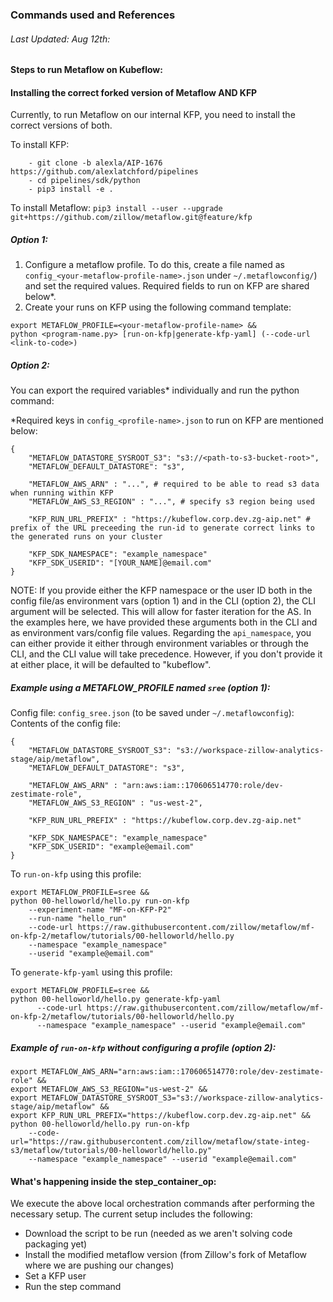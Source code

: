 ### Commands used and References

###### Last Updated: Aug 12th:

#### Steps to run Metaflow on Kubeflow: 

#### Installing the correct forked version of Metaflow AND KFP
Currently, to run Metaflow on our internal KFP, you need to install the correct versions of both.

To install KFP:
```
    - git clone -b alexla/AIP-1676 https://github.com/alexlatchford/pipelines
    - cd pipelines/sdk/python
    - pip3 install -e .
```
To install Metaflow: `pip3 install --user --upgrade git+https://github.com/zillow/metaflow.git@feature/kfp`

##### Option 1:
1. Configure a metaflow profile. To do this, create a file named as `config_<your-metaflow-profile-name>.json` under 
`~/.metaflowconfig/`) and set the required values. Required fields to run on KFP are shared below*.
2. Create your runs on KFP using the following command template: 
```
export METAFLOW_PROFILE=<your-metaflow-profile-name> && 
python <program-name.py> [run-on-kfp|generate-kfp-yaml] (--code-url <link-to-code>)
```

##### Option 2:
You can export the required variables* individually and run the python command:

*Required keys in `config_<profile-name>.json` to run on KFP are mentioned below:

```
{
    "METAFLOW_DATASTORE_SYSROOT_S3": "s3://<path-to-s3-bucket-root>",
    "METAFLOW_DEFAULT_DATASTORE": "s3",

    "METAFLOW_AWS_ARN" : "...", # required to be able to read s3 data when running within KFP
    "METAFLOW_AWS_S3_REGION" : "...", # specify s3 region being used

    "KFP_RUN_URL_PREFIX" : "https://kubeflow.corp.dev.zg-aip.net" # prefix of the URL preceeding the run-id to generate correct links to the generated runs on your cluster

    "KFP_SDK_NAMESPACE": "example_namespace"
    "KFP_SDK_USERID": "[YOUR_NAME]@email.com"
}
```

NOTE: If you provide either the KFP namespace or the user ID both in the config file/as environment vars (option 1) and in the CLI (option 2), 
the CLI argument will be selected. This will allow for faster iteration for the AS. In the examples here, we have provided these arguments both 
in the CLI and as environment vars/config file values. Regarding the `api_namespace`, you can either provide it either through environment variables 
or through the CLI, and the CLI value will take precedence. However, if you don't provide it at either place, it will be defaulted to "kubeflow".


##### Example using a METAFLOW_PROFILE named `sree` (option 1):

Config file: `config_sree.json` (to be saved under `~/.metaflowconfig`):
Contents of the config file:
```
{
    "METAFLOW_DATASTORE_SYSROOT_S3": "s3://workspace-zillow-analytics-stage/aip/metaflow",
    "METAFLOW_DEFAULT_DATASTORE": "s3",

    "METAFLOW_AWS_ARN" : "arn:aws:iam::170606514770:role/dev-zestimate-role",
    "METAFLOW_AWS_S3_REGION" : "us-west-2",

    "KFP_RUN_URL_PREFIX" : "https://kubeflow.corp.dev.zg-aip.net"

    "KFP_SDK_NAMESPACE": "example_namespace"
    "KFP_SDK_USERID": "example@email.com"
}
```

To `run-on-kfp` using this profile:
```
export METAFLOW_PROFILE=sree && 
python 00-helloworld/hello.py run-on-kfp 
    --experiment-name "MF-on-KFP-P2" 
    --run-name "hello_run" 
    --code-url https://raw.githubusercontent.com/zillow/metaflow/mf-on-kfp-2/metaflow/tutorials/00-helloworld/hello.py
    --namespace "example_namespace"
    --userid "example@email.com"
```

To `generate-kfp-yaml` using this profile:
```
export METAFLOW_PROFILE=sree && 
python 00-helloworld/hello.py generate-kfp-yaml
      --code-url https://raw.githubusercontent.com/zillow/metaflow/mf-on-kfp-2/metaflow/tutorials/00-helloworld/hello.py
      --namespace "example_namespace" --userid "example@email.com"
```


#####  Example of `run-on-kfp` without configuring a profile (option 2):
```
export METAFLOW_AWS_ARN="arn:aws:iam::170606514770:role/dev-zestimate-role" && 
export METAFLOW_AWS_S3_REGION="us-west-2" && 
export METAFLOW_DATASTORE_SYSROOT_S3="s3://workspace-zillow-analytics-stage/aip/metaflow" && 
export KFP_RUN_URL_PREFIX="https://kubeflow.corp.dev.zg-aip.net" && 
python 00-helloworld/hello.py run-on-kfp 
    --code-url="https://raw.githubusercontent.com/zillow/metaflow/state-integ-s3/metaflow/tutorials/00-helloworld/hello.py"
    --namespace "example_namespace" --userid "example@email.com"
```

#### What's happening inside the step_container_op:

We execute the above local orchestration commands after performing the necessary setup. The current setup includes the following:

- Download the script to be run (needed as we aren't solving code packaging yet)
- Install the modified metaflow version (from Zillow's fork of Metaflow where we are pushing our changes)
- Set a KFP user
- Run the step command